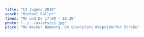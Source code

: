 ```yaml
---
title: "C2 Jugend 2010"
coach: "Michael Göller"
times: "Mo und Do 17:00 - 18:30"
photo: "../../assets/c2.jpg"
place: "Mo Wacker Bamberg, Do Sportplatz Weipeldorfer Straße"
---
```

